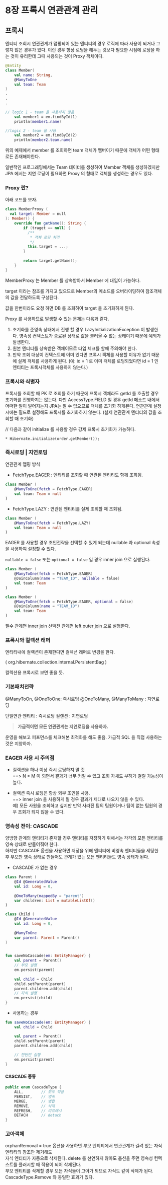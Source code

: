 # 8장 프록시 연관관계 관리
## 프록시
엔티티 조회시 연관관계가 맵핑되어 있는 엔티티의 경우 로직에 따라 사용이 되거나 그렇지 않은 경우가 있다.
이런 경우 항상 로딩을 해두는 것보다 필요한 시점에 로딩을 하는 것이 유리한데 그때 사용되는 것이 Proxy 객체이다.

```kotlin
@Entity
class Member(
    val name: String,
    @ManyToOne
    val team: Team      
)
.
.
.

// logic 1 - team 을 사용하지 않음
    val member1 = em.findById(1)
    println(member1.name)

//logic 2 - team 을 사용
    val member2 = em.findById(2)
    println(member2.team.name)
```
위의 예제에서 member 를 조회하면 team 객체가 멤버이기 때문에 객체가 어떤 형태로든 존재해야한다.

일반적인 프로그래밍에서는 Team 데이터를 생성하여 Member 객체를 생성하겠지만
JPA 에서는 지연 로딩이 필요하면 Proxy 의 형태로 객체를 생성하는 경우도 있다.


### Proxy 란?

아래 코드를 보자.

```kotlin
class MemberProxy (
  val target: Member = null
): Member() {
    override fun getName(): String {
        if (traget == null) {
          /**
           * 객체 로딩 처리
           */
          this.target = ...;
        }
      
        return target.getName();
    }
}
```
MemberProxy 는 Member 를 상속받아서 Member 에 대입이 가능하다.

target 이라는 참조를 가지고 있으므로 Member의 메소드를 오버라이딩하여 참조객체의 값을 전달하도록 구성된다.

값을 한번이라도 요청 하면 DB 를 조회하여 target 을 초기화하게 된다.

Proxy 를 사용하므로 발생할 수 있는 문제는 다음과 같다.

1. 초기화를 준영속 상태에서 진행 할 경우 LazyInitializationException 이 발생한다.
영속성 컨텍스트가 종료된 상태로 값을 불러올 수 없는 상태이기 때문에 예외가 발생한다.
2. 원본 엔티티를 상속받은 객체이므로 타입 체크를 할때 주의해야 한다.
3. 만약 조회 대상이 컨텍스트에 이미 있다면 프록시 객체를 사용할 이유가 없기 때문에 실제 객체를 사용하게 된다. (예: id = 1 로 이미 객체를 로딩되었다면 id = 1 인 엔티티는 프록시객체를 사용하지 않는다.)



### 프록시와 식별자
프록시를 조회할 때 PK 로 조회를 하기 때문에 프록시 객체라도 getId 를 호출할 경우 초기화를 진행하지는 않는다.
다만 AccessType.FIELD 일 경우 getId 메소드 내에서 어떠한 일이 벌어지는지 JPA는 알 수 없으므로
객체를 초기화 하게된다.
연관관계 설정 시에는 필드로 설정해도 프록시를 초기화하지 않는다. (실제 연관관계 엔티티의 값을 조회할 때 초기화)

// 다음과 같이 initialize 를 사용할 경우 강제 프록시 초기화가 가능하다.

<code>* Hibernate.initialize(order.getMember());</code>


### 즉시로딩 | 지연로딩

연관관계 맵핑 방식
- FetchType.EAGER : 엔티티를 조회할 때 연관된 엔티티도 함께 조회됨.
```kotlin
class Member (
    @ManyToOne(fetch = FetchType.EAGER)
    val team: Team = null
)
```

- FetchType.LAZY : 연관된 엔티티를 실제 조회할 때 조회됨.
```kotlin
class Member (
    @ManyToOne(fetch = FetchType.LAZY)
    val team: Team = null
)
```

EAGER 를 사용할 경우 조인전략을 선택할 수 있게 되는데 nullable 과 optional 속성을 사용하여 설정할 수 있다.

<code>nullable = false</code> 또는 <code>optional = false</code> 일 경우 inner join 으로 실행된다.

```kotlin
class Member (
    @ManyToOne(fetch = FetchType.EAGER)
    @JoinColumn(name = "TEAM_ID", nullable = false)
    val team: Team
)

class Member (
    @ManyToOne(fetch = FetchType.EAGER, optional = false)
    @JoinColumn(name = "TEAM_ID")
    val team: Team
)
```
필수 관계면 inner join 선택전 관계면 left outer join 으로 실행한다.


### 프록시와 컬렉션 래퍼

엔티티내에 컬렉션이 존재한다면 컬렉션 래퍼로 변경을 한다.

( org.hibernate.collection.internal.PersistentBag )

컬렉션용 프록시로 보면 좋을 듯.

### 기본패치전략

@ManyToOn, @OneToOne: 즉시로딩
@OneToMany, @ManyToMany : 지연로딩

단일연관 엔티티 : 즉시로딩
컬렌션 : 지연로딩

> <b>가급적이면 모든 연관관계는 지연로딩을 사용하자.</b>

운영을 해보고 퍼포먼스를 체크해본 최적화를 해도 좋음.
가급적 SQL 을 직접 사용하는 것은 지양하자.

### EAGER 사용 시 주의점
* 컬렉션을 하나 이상 즉시 로딩하지 말 것 <br>
  ==> N * M 이 되면서 결과가 너무 커질 수 있고 조회 자체도 부하가 걸릴 가능성이 높다.
  
* 컬렉션 즉시 로딩은 항상 외부 조인을 사용.<br>
  ==> inner join 을 사용하게 될 경우 결과가 제대로 나오지 않을 수 있다.<br>
  예) 모든 사원을 조회하고 싶지만 만약 사라진 팀의 팀원이거나 팀이 없는 팀원의 경우 조회가 되지 않을 수 있다.

### 영속성 전이: CASCADE

양방향 관계의 엔티티가 존재할 경우 엔티티를 저장하기 위해서는 각각의 모든 엔티티를 영속 상태로 만들어줘야 한다.<br>
하지만 CASCADE 옵션을 사용하면 저장을 위해 엔티티에 비영속 엔티티들을 세팅한 후 부모만 영속 상태로 만들어도 관계가 있는
모든 엔티티들도 영속 상태가 된다.

- CASCADE 가 없는 경우

```kotlin
class Parent (
    @Id @GeneratedValue
    val id: Long = 0,
    
    @OneToMany(mappedBy = "parent")
    var children: List = mutableListOf()
)

class Child (
    @Id @GeneratedValue
    val id: Long = 0,
    
    @ManyToOne
    var parent: Parent = Parent()
)


fun saveNoCascade(em: EntityManager) {
    val parent = Parent()
    // 부모 실행
    em.persist(parent)
  
    val child = Child
    child.setParent(parent)
    parent.children.add(child)
    // 자식 실행
    em.persist(child)
}
```

- 사용하는 경우

```kotlin
fun saveNoCascade(em: EntityManager) {
    val child = Child

    val parent = Parent()
    child.setParent(parent)
    parent.children.add(child)
  
    // 한번만 실행
    em.persist(parent)
}
```

#### CASCADE 종류
```java
public enum CascadeType {
    ALL,        // 모두 적용
    PERSIST,    // 영속
    MERGE,      // 병합
    REMOVE,     // 삭제
    REFRESH,    // 리프래시
    DETACH      // detach
}
```

### 고아객체

orphanRemoval = true 옵션을 사용하면 부모 엔티티에서 연관관계가 걸려 있는 자식 엔티티의 참조만 제거해도<br>
자식 엔티티가 자동으로 삭제된다.
delete 를 선언하지 않아도 옵션을 주면 영속성 컨텍스트를 플러시할 때 적용이 되어 삭제된다.<br>
부모 엔티티를 삭제할 경우 모든 자식들이 고아가 되므로 자식도 같이 삭제가 된다. CascadeType.Remove 와 동일한 효과가 있다. 



